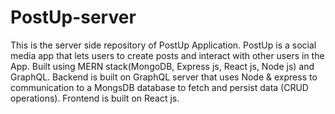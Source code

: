 # PostUp-server
This is the server side repository of PostUp Application.
PostUp is a social media app that lets users to create posts and interact with other users in the App.
Built using MERN stack(MongoDB, Express js, React js, Node js) and GraphQL.
Backend is built on GraphQL server that uses Node & express to communication to a MongsDB database to fetch and persist data (CRUD operations). Frontend is built on React js.
